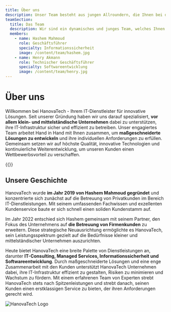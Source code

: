 ```yaml
---
title: Über uns
description: Unser Team besteht aus jungen Allroundern, die Ihnen bei der Digitalisierung Ihres Unternehmens zur Seite stehen. Erfahren Sie mehr über unser Team und unsere Geschichte.
teamSection:
  title: Das Team 
  description: Wir sind ein dynamisches und junges Team, welches Ihnen bei der Digitalisierung Ihres Unternehmens mit tatendrang zur Seite steht.
  members:
    - name: Hashem Mahmoud
      role: Geschäftsführer
      specialty: Informationssicherheit
      image: /content/team/hashem.jpg
    - name: Henry Akmann
      role: Technischer Geschäftsführer
      specialty: Softwareentwicklung
      image: /content/team/henry.jpg
---
```


# Über uns

Willkommen bei HanovaTech - Ihrem IT-Dienstleister für innovative Lösungen. Seit unserer Gründung haben wir uns darauf spezialisiert, **vor allem klein- und mittelständische Unternehmen** dabei zu unterstützen, ihre IT-Infrastruktur sicher und effizient zu betreiben. Unser engagiertes Team arbeitet Hand in Hand mit Ihnen zusammen, um **maßgeschneiderte Lösungen zu entwickeln** und ihre individuellen Anforderungen zu erfüllen. Gemeinsam setzen wir auf höchste Qualität, innovative Technologien und kontinuierliche Weiterentwicklung, um unseren Kunden einen Wettbewerbsvorteil zu verschaffen.

{{<team>}}

## Unsere Geschichte
HanovaTech wurde **im Jahr 2019 von Hashem Mahmoud gegründet** und konzentrierte sich zunächst auf die Betreuung von Privatkunden im Bereich IT-Dienstleistungen. Mit seinem umfassenden Fachwissen und exzellenten Kundenservice baute er sich schnell einen soliden Kundenstamm auf.

Im Jahr 2022 entschied sich Hashem gemeinsam mit seinem Partner, den Fokus des Unternehmens auf **die Betreuung von Firmenkunden** zu erweitern. Diese strategische Neuausrichtung ermöglichte es HanovaTech, sein Leistungsspektrum gezielt auf die Bedürfnisse kleiner und mittelständischer Unternehmen auszurichten.

Heute bietet HanovaTech eine breite Palette von Dienstleistungen an, darunter **IT-Consulting, Managed Services, Informationssicherheit und Softwareentwicklung**. Durch maßgeschneiderte Lösungen und eine enge Zusammenarbeit mit den Kunden unterstützt HanovaTech Unternehmen dabei, ihre IT-Infrastruktur effizient zu gestalten, Risiken zu minimieren und Wachstum zu fördern. Mit einem erfahrenen Team von Experten strebt HanovaTech stets nach Spitzenleistungen und strebt danach, seinen Kunden einen erstklassigen Service zu bieten, der ihren Anforderungen gerecht wird.

![HanovaTech Logo](/images/hanovatech_logo_color.svg "HanovaTech Logo")